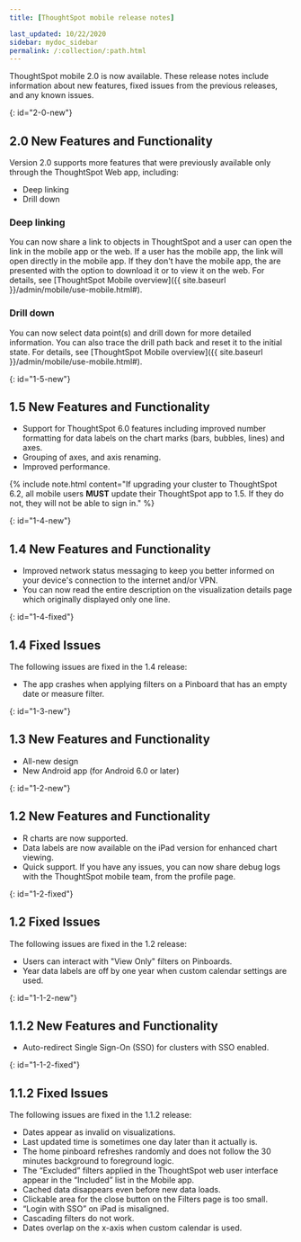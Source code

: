 ```yaml
---
title: [ThoughtSpot mobile release notes]

last_updated: 10/22/2020
sidebar: mydoc_sidebar
permalink: /:collection/:path.html
---
```

ThoughtSpot mobile 2.0 is now available. These release notes include information about new features,
fixed issues from the previous releases, and any known issues.

{: id="2-0-new"}
## 2.0 New Features and Functionality
Version 2.0 supports more features that were previously available only through the ThoughtSpot Web app, including:
- Deep linking
- Drill down

### Deep linking

You can now share a link to objects in ThoughtSpot and a user can open the link in the mobile app or the web. If a user has the mobile app, the link will open directly in the mobile app. If they don't have the mobile app, the are presented with the option to download it or to view it on the web. For details, see [ThoughtSpot Mobile overview]({{ site.baseurl }}/admin/mobile/use-mobile.html#).

### Drill down

You can now select data point(s) and drill down for more detailed information. You can also trace the drill path back and reset it to the initial state. For details, see [ThoughtSpot Mobile overview]({{ site.baseurl }}/admin/mobile/use-mobile.html#).

{: id="1-5-new"}
## 1.5 New Features and Functionality
- Support for ThoughtSpot 6.0 features including improved number formatting for data labels on the chart marks (bars, bubbles, lines) and axes.
- Grouping of axes, and axis renaming.
- Improved performance.

{% include note.html content="If upgrading your cluster to ThoughtSpot 6.2, all mobile users **MUST** update their ThoughtSpot app to 1.5. If they do not, they will not be able to sign in." %}


{: id="1-4-new"}
## 1.4 New Features and Functionality
- Improved network status messaging to keep you better informed on your device's connection to the internet and/or VPN.
- You can now read the entire description on the visualization details page which originally displayed only one line.

{: id="1-4-fixed"}
## 1.4 Fixed Issues

The following issues are fixed in the 1.4 release:

- The app crashes when applying filters on a Pinboard that has an empty date or measure filter.

{: id="1-3-new"}
## 1.3 New Features and Functionality
- All-new design
- New Android app (for Android 6.0 or later)

{: id="1-2-new"}
## 1.2 New Features and Functionality
- R charts are now supported.
- Data labels are now available on the iPad version for enhanced chart viewing.
- Quick support. If you have any issues, you can now share debug logs with the ThoughtSpot mobile team, from the profile page.

{: id="1-2-fixed"}
## 1.2 Fixed Issues

The following issues are fixed in the 1.2 release:

- Users can interact with "View Only" filters on Pinboards.
- Year data labels are off by one year when custom calendar settings are used.

{: id="1-1-2-new"}
## 1.1.2 New Features and Functionality
- Auto-redirect Single Sign-On (SSO) for clusters with SSO enabled.

{: id="1-1-2-fixed"}
## 1.1.2 Fixed Issues

The following issues are fixed in the 1.1.2 release:

- Dates appear as invalid on visualizations.
- Last updated time is sometimes one day later than it actually is.
- The home pinboard refreshes randomly and does not follow the 30 minutes background to foreground logic.
- The “Excluded” filters applied in the ThoughtSpot web user interface appear in the “Included” list in the Mobile app.
- Cached data disappears even before new data loads.
- Clickable area for the close button on the Filters page is too small.
- “Login with SSO” on iPad is misaligned.
- Cascading filters do not work.
- Dates overlap on the x-axis when custom calendar is used.
